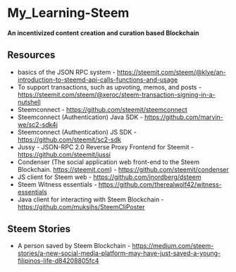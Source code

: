 # My_Learning-Steem
#### An incentivized content creation and curation based Blockchain

## Resources
* basics of the JSON RPC system - https://steemit.com/steem/@klye/an-introduction-to-steemd-api-calls-functions-and-usage
* To support transactions, such as upvoting, memos, and posts - https://steemit.com/steem/@xeroc/steem-transaction-signing-in-a-nutshell
* Steemconnect - https://github.com/steemit/steemconnect
* Steemconnect (Authentication) Java SDK - https://github.com/marvin-we/sc2-sdk4j
* Steemconnect (Authentication) JS SDK - https://github.com/steemit/sc2-sdk
* Jussy - JSON-RPC 2.0 Reverse Proxy Frontend for Steemit - https://github.com/steemit/jussi
* Condenser (The social application web front-end to the Steem Blockchain. https://steemit.com) - https://github.com/steemit/condenser
* JS client for Steem web - https://github.com/jnordberg/dsteem
* Steem Witness essentials - https://github.com/therealwolf42/witness-essentials
* Java client for interacting with Steem Blockchain - https://github.com/muksihs/SteemCliPoster

## Steem Stories
* A person saved by Steem Blockchain - https://medium.com/steem-stories/a-new-social-media-platform-may-have-just-saved-a-young-filipinos-life-d84208805fc4
